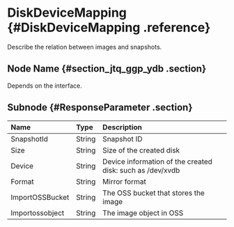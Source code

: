 # DiskDeviceMapping {#DiskDeviceMapping .reference}

Describe the relation between images and snapshots.

## Node Name {#section_jtq_ggp_ydb .section}

Depends on the interface.

## Subnode {#ResponseParameter .section}

|Name|Type|Description|
|:---|:---|:----------|
|SnapshotId|String|Snapshot ID|
|Size|String|Size of the created disk|
|Device|String|Device information of the created disk: such as /dev/xvdb|
|Format|String|Mirror format|
|ImportOSSBucket|String|The OSS bucket that stores the image|
|Importossobject|String|The image object in OSS|

